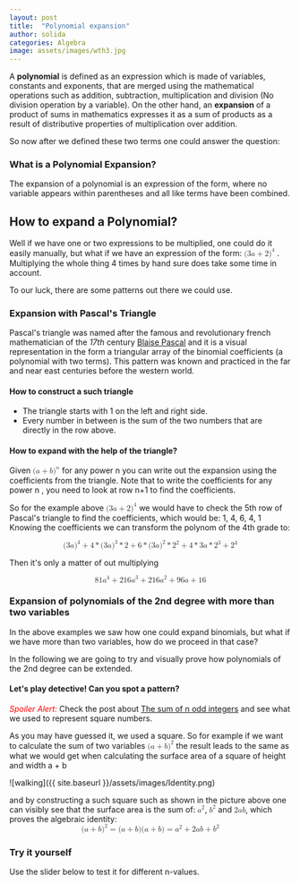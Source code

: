 ```yaml
---
layout: post
title:  "Polynomial expansion"
author: solida
categories: Algebra
image: assets/images/wth3.jpg
---
```

A **polynomial** is defined as an expression which is made of variables, constants and exponents, that are merged 
using the mathematical operations such as addition, subtraction, multiplication and division (No division operation by a variable).
On the other hand, an **expansion** of a product of sums in mathematics expresses it as a sum of products as a result of distributive properties of multiplication over addition.

So now after we defined these two terms one could answer the question:
### What is a Polynomial Expansion?
The expansion of a polynomial is an expression of the form, where no variable appears within parentheses and all like terms have been combined.

## How to expand a Polynomial?

Well if we have one or two expressions to be multiplied, one could do it easily manually, but what if we have an expression of the form: <math display="inline"> <mrow> <mo form="prefix" stretchy="false">(</mo> <mn>3</mn> <mi>a</mi> <mo>+</mo> <mn>2</mn> <msup> <mo form="postfix" stretchy="false">)</mo> <mn>4</mn> </msup> </mrow> </math> .
Multiplying the whole thing 4 times by hand sure does take some time in account. 
<p>To our luck, there are some patterns out there 
we could use.</p>

### Expansion with Pascal's Triangle

Pascal's triangle was named after the famous and revolutionary french mathematician of the *17th* century [Blaise Pascal](https://en.wikipedia.org/wiki/Blaise_Pascal)
and it is a visual representation in the form a triangular array of the binomial coefficients (a polynomial with two terms). This pattern was known and practiced in the far and near east centuries before the western world.

#### How to construct a such triangle
- The triangle starts with 1 on the left and right side. 
- Every number in between is the sum of the two numbers that are directly in the row above.

#### How to expand with the help of the triangle?
Given  <math display="inline"><mrow><mo form="prefix" stretchy="false">(</mo><mi>a</mi><mo>+</mo><mi>b</mi><msup><mo form="postfix" stretchy="false">)</mo><mi>n</mi></msup></mrow></math>
for any power  n  you can write out the expansion using the coefficients from the triangle. 
Note that to write the coefficients for any power  n , you need to look at row  n+1  to find the coefficients.

<div id="observablehq-c7e957ce">
  <div class="observablehq-viewof-values"></div>
  <div class="observablehq-pascal"></div>
</div>
<script type="module">
  import {Runtime, Inspector} from "https://cdn.jsdelivr.net/npm/@observablehq/runtime@4/dist/runtime.js";
  import define from "https://api.observablehq.com/@864af2bf64442aa6/pascals-sierpinski.js?v=3";
  (new Runtime).module(define, name => {
    if (name === "viewof values") return Inspector.into("#observablehq-c7e957ce .observablehq-viewof-values")();
    if (name === "pascal") return Inspector.into("#observablehq-c7e957ce .observablehq-pascal")();
  });
</script>

So for the example above <math display="inline"> <mrow> <mo form="prefix" stretchy="false">(</mo> <mn>3</mn> <mi>a</mi> <mo>+</mo> <mn>2</mn> <msup> <mo form="postfix" stretchy="false">)</mo> <mn>4</mn> </msup> </mrow> </math> 
we would have to check the 5th row of Pascal's triangle to find the coefficients, which would be: 1, 4, 6, 4, 1
Knowing the coefficients we can transform the polynom of the 4th grade to:

<math display="block">
  <mrow>
    <mo form="prefix" stretchy="false">(</mo>
    <mn>3</mn>
    <mi>a</mi>
    <msup>
      <mo form="postfix" stretchy="false">)</mo>
      <mn>4</mn>
    </msup>
    <mo>+</mo>
    <mn>4</mn>
    <mo>*</mo>
    <mo form="prefix" stretchy="false">(</mo>
    <mn>3</mn>
    <mi>a</mi>
    <msup>
      <mo form="postfix" stretchy="false">)</mo>
      <mn>3</mn>
    </msup>
    <mo>*</mo>
    <mn>2</mn>
    <mo>+</mo>
    <mn>6</mn>
    <mo>*</mo>
    <mo form="prefix" stretchy="false">(</mo>
    <mn>3</mn>
    <mi>a</mi>
    <msup>
      <mo form="postfix" stretchy="false">)</mo>
      <mn>2</mn>
    </msup>
    <mo>*</mo>
    <msup>
      <mn>2</mn>
      <mn>2</mn>
    </msup>
    <mo>+</mo>
    <mn>4</mn>
    <mo>*</mo>
    <mn>3</mn>
    <mi>a</mi>
    <mo>*</mo>
    <msup>
      <mn>2</mn>
      <mn>3</mn>
    </msup>
    <mo>+</mo>
    <msup>
      <mn>2</mn>
      <mn>4</mn>
    </msup>
  </mrow>
</math>

Then it's only a matter of out multiplying 

<math display="block">
  <mrow>
    <mn>81</mn>
    <msup>
      <mi>a</mi>
      <mn>4</mn>
    </msup>
    <mo>+</mo>
    <mn>216</mn>
    <msup>
      <mi>a</mi>
      <mn>3</mn>
    </msup>
    <mo>+</mo>
    <mn>216</mn>
    <msup>
      <mi>a</mi>
      <mn>2</mn>
    </msup>
    <mo>+</mo>
    <mn>96</mn>
    <mi>a</mi>
    <mo>+</mo>
    <mn>16</mn>
  </mrow>
</math>

### Expansion of polynomials of the 2nd degree with more than two variables
In the above examples we saw how one could expand binomials, but what if we have more than two variables, how do we proceed in that case?

In the following we are going to try and visually prove how polynomials of the 2nd degree can be extended.
#### Let's play detective! Can you spot a pattern?
<span style="color: red;">*Spoiler Alert:*</span> Check the post about [The sum of n odd integers](https://visualproofs.github.io/series/algebra/2022/04/15/n-odd-numbers.html)
and see what we used to represent square numbers.

As you may have guessed it, we used a square. So for example if we want to calculate the sum of two variables <math display="inline"><mrow><mo form="prefix" stretchy="false">(</mo><mi>a</mi><mo>+</mo><mi>b</mi><msup><mo form="postfix" stretchy="false">)</mo><mn>2</mn></msup> </mrow> </math>
the result leads to the same as what we would get when calculating the surface area of a square of height and width a + b

![walking]({{ site.baseurl }}/assets/images/Identity.png)

and by constructing a such square such as shown in the picture above one can visibly see that the surface area is the sum of:  <math display="inline"><msup><mi>a</mi><mn>2</mn></msup></math>, <math display="inline"><msup><mi>b</mi><mn>2</mn></msup></math> and <math display="inline"><mrow><mn>2</mn><mi>a</mi><mi>b</mi></mrow></math>, which proves
the algebraic identity:
<math display="block"><mrow><mo form="prefix" stretchy="false">(</mo><mi>a</mi><mo>+</mo><mi>b</mi><msup><mo form="postfix" stretchy="false">)</mo><mn>2</mn></msup><mo>=</mo><mo form="prefix" stretchy="false">(</mo><mi>a</mi><mo>+</mo><mi>b</mi><mo form="postfix" stretchy="false">)</mo><mo form="prefix" stretchy="false">(</mo><mi>a</mi><mo>+</mo><mi>b</mi><mo form="postfix" stretchy="false">)</mo><mo>=</mo><msup><mi>a</mi><mn>2</mn></msup><mo>+</mo><mn>2</mn><mi>a</mi><mi>b</mi><mo>+</mo><msup><mi>b</mi><mn>2</mn></msup></mrow></math>
### Try it yourself

Use the slider below to test it for different n-values.
<div id="observablehq-fc37ba2b">
  <div class="observablehq-viewof-numVars"></div>
  <div class="observablehq-numVars"></div>
  <div class="observablehq-binomial"></div>
  <div class="observablehq-rectData"></div>
  <div class="observablehq-formula"></div>
  <div class="observablehq-rs"></div>
  <div class="observablehq-ithLetter"></div>
  <div class="observablehq-color"></div>
  <div class="observablehq-d3"></div>
</div>
<script type="module">
  import {Runtime, Inspector} from "https://cdn.jsdelivr.net/npm/@observablehq/runtime@4/dist/runtime.js";
  import define from "https://api.observablehq.com/@864af2bf64442aa6/a-b-c-2.js?v=3";
  (new Runtime).module(define, name => {
    if (name === "viewof numVars") return Inspector.into("#observablehq-fc37ba2b .observablehq-viewof-numVars")();
    if (name === "numVars") return Inspector.into("#observablehq-fc37ba2b .observablehq-numVars")();
    if (name === "binomial") return Inspector.into("#observablehq-fc37ba2b .observablehq-binomial")();
  });
</script>